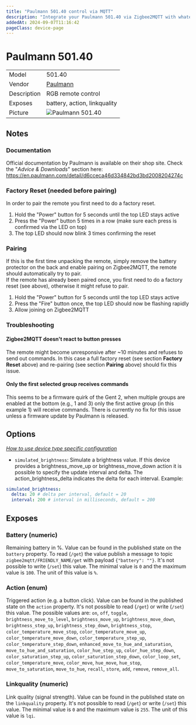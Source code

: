 ```yaml
---
title: "Paulmann 501.40 control via MQTT"
description: "Integrate your Paulmann 501.40 via Zigbee2MQTT with whatever smart home infrastructure you are using without the vendor's bridge or gateway."
addedAt: 2024-09-07T11:16:42
pageClass: device-page
---
```


<!-- !!!! -->
<!-- ATTENTION: This file is auto-generated through docgen! -->
<!-- You can only edit the "Notes"-Section between the two comment lines "Notes BEGIN" and "Notes END". -->
<!-- Do not use h1 or h2 heading within "## Notes"-Section. -->
<!-- !!!! -->

# Paulmann 501.40

|     |     |
|-----|-----|
| Model | 501.40  |
| Vendor  | [Paulmann](/supported-devices/#v=Paulmann)  |
| Description | RGB remote control |
| Exposes | battery, action, linkquality |
| Picture | ![Paulmann 501.40](https://www.zigbee2mqtt.io/images/devices/501.40.png) |


<!-- Notes BEGIN: You can edit here. Add "## Notes" headline if not already present. -->
## Notes

### Documentation
Official documentation by Paulmann is available on their shop site. Check the "*Advice & Downloads*" section here: https://en.paulmann.com/detail/d6cceca46d334842bd3bd2008204274c

### Factory Reset (needed before pairing)
In order to pair the remote you first need to do a factory reset.
1. Hold the "Power" button for 5 seconds until the top LED stays active
2. Press the "Power" button 5 times in a row (make sure each press is confirmed via the LED on top)
3. The top LED should now blink 3 times confirming the reset

### Pairing
If this is the first time unpacking the remote, simply remove the battery protector on the back and enable pairing on Zigbee2MQTT, the remote should automatically try to pair.  
If the remote has already been paired once, you first need to do a factory reset (see above), otherwise it might refuse to pair.
1. Hold the "Power" button for 5 seconds until the top LED stays active
2. Press the "Fire" button once, the top LED should now be flashing rapidly
3. Allow joining on Zigbee2MQTT

### Troubleshooting

#### Zigbee2MQTT doesn't react to button presses
The remote might become unresponsive after ~10 minutes and refuses to send out commands. In this case a full factory reset (see section **Factory Reset** above) and re-pairing (see section **Pairing** above) should fix this issue.

#### Only the first selected group receives commands
This seems to be a firmware quirk of the Gent 2, when multiple groups are enabled at the bottom (e.g., 1 and 3) only the first active group (in this example 1) will receive commands. There is currently no fix for this issue unless a firmware update by Paulmann is released.

<!-- Notes END: Do not edit below this line -->



## Options
*[How to use device type specific configuration](../guide/configuration/devices-groups.md#specific-device-options)*

* `simulated_brightness`: Simulate a brightness value. If this device provides a brightness_move_up or brightness_move_down action it is possible to specify the update interval and delta. The action_brightness_delta indicates the delta for each interval. Example:
```yaml
simulated_brightness:
  delta: 20 # delta per interval, default = 20
  interval: 200 # interval in milliseconds, default = 200
```


## Exposes

### Battery (numeric)
Remaining battery in %.
Value can be found in the published state on the `battery` property.
To read (`/get`) the value publish a message to topic `zigbee2mqtt/FRIENDLY_NAME/get` with payload `{"battery": ""}`.
It's not possible to write (`/set`) this value.
The minimal value is `0` and the maximum value is `100`.
The unit of this value is `%`.

### Action (enum)
Triggered action (e.g. a button click).
Value can be found in the published state on the `action` property.
It's not possible to read (`/get`) or write (`/set`) this value.
The possible values are: `on`, `off`, `toggle`, `brightness_move_to_level`, `brightness_move_up`, `brightness_move_down`, `brightness_step_up`, `brightness_step_down`, `brightness_stop`, `color_temperature_move_stop`, `color_temperature_move_up`, `color_temperature_move_down`, `color_temperature_step_up`, `color_temperature_step_down`, `enhanced_move_to_hue_and_saturation`, `move_to_hue_and_saturation`, `color_hue_step_up`, `color_hue_step_down`, `color_saturation_step_up`, `color_saturation_step_down`, `color_loop_set`, `color_temperature_move`, `color_move`, `hue_move`, `hue_stop`, `move_to_saturation`, `move_to_hue`, `recall`, `store`, `add`, `remove`, `remove_all`.

### Linkquality (numeric)
Link quality (signal strength).
Value can be found in the published state on the `linkquality` property.
It's not possible to read (`/get`) or write (`/set`) this value.
The minimal value is `0` and the maximum value is `255`.
The unit of this value is `lqi`.

